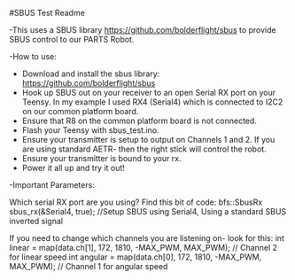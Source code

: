 #SBUS Test Readme

-This uses a SBUS library https://github.com/bolderflight/sbus to provide SBUS control to our PARTS Robot.  

-How to use:

- Download and install the sbus library: https://github.com/bolderflight/sbus
- Hook up SBUS out on your receiver to an open Serial RX port on your Teensy.  In my example I used RX4 (Serial4) which is connected to I2C2 on our common platform board.
- Ensure that R8 on the common platform board is not connected.  
- Flash your Teensy with sbus_test.ino.
- Ensure your transmitter is setup to output on Channels 1 and 2.  If you are using standard AETR- then the right stick will control the robot.
- Ensure your transmitter is bound to your rx.
- Power it all up and try it out!

-Important Parameters:

Which serial RX port are you using?  Find this bit of code:
        bfs::SbusRx sbus_rx(&Serial4, true); //Setup SBUS using Serial4, Using a standard SBUS inverted signal


If you need to change which channels you are listening on- look for this:
        int linear = map(data.ch[1], 172, 1810, -MAX_PWM, MAX_PWM);  // Channel 2 for linear speed
        int angular = map(data.ch[0], 172, 1810, -MAX_PWM, MAX_PWM); // Channel 1 for angular speed
